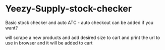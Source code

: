 # Yeezy-Supply-stock-checker
Basic stock checker and auto ATC - auto checkout can be added if you want?

will scrape a new products and add desired size to cart and print the url to use in browser and it will be added to cart
